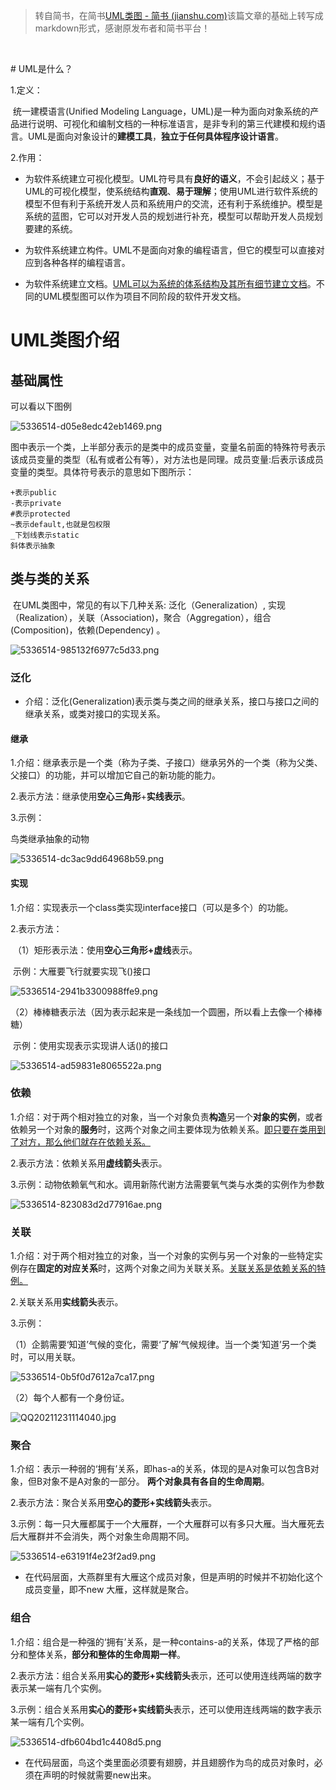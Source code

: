 <blockquote>
<p>转自简书，在简书<a href="https://www.jianshu.com/p/57620b762160">UML类图 - 简书 (jianshu.com)</a>该篇文章的基础上转写成markdown形式，感谢原发布者和简书平台！</p>
</blockquote>
<p>&nbsp;</p>
# UML是什么？

1.定义：

​		统一建模语言(Unified Modeling Language，UML)是一种为面向对象系统的产品进行说明、可视化和编制文档的一种标准语言，是非专利的第三代建模和规约语言。UML是面向对象设计的**建模工具**，**独立于任何具体程序设计语言**。

2.作用：

+ 为软件系统建立可视化模型。UML符号具有**良好的语义**，不会引起歧义；基于UML的可视化模型，使系统结构**直观**、**易于理解**；使用UML进行软件系统的模型不但有利于系统开发人员和系统用户的交流，还有利于系统维护。模型是系统的蓝图，它可以对开发人员的规划进行补充，模型可以帮助开发人员规划要建的系统。

+ 为软件系统建立构件。UML不是面向对象的编程语言，但它的模型可以直接对应到各种各样的编程语言。

+ 为软件系统建立文档。<u>UML可以为系统的体系结构及其所有细节建立文档</u>。不同的UML模型图可以作为项目不同阶段的软件开发文档。

# UML类图介绍

## 基础属性

可以看以下图例

![5336514-d05e8edc42eb1469.png](https://img.pterclub.com/images/2021/12/31/5336514-d05e8edc42eb1469.png)

​		图中表示一个类，上半部分表示的是类中的成员变量，变量名前面的特殊符号表示该成员变量的类型（私有或者公有等），对方法也是同理。成员变量:后表示该成员变量的类型。具体符号表示的意思如下图所示：

```none
+表示public
-表示private  
#表示protected 
~表示default,也就是包权限  
_下划线表示static  
斜体表示抽象  
```

## 类与类的关系

​		在UML类图中，常见的有以下几种关系: 泛化（Generalization）, 实现（Realization），关联（Association)，聚合（Aggregation），组合(Composition)，依赖(Dependency) 。 

![5336514-985132f6977c5d33.png](https://img.pterclub.com/images/2021/12/31/5336514-985132f6977c5d33.png)

### 泛化

+ 介绍：泛化(Generalization)表示类与类之间的继承关系，接口与接口之间的继承关系，或类对接口的实现关系。

#### 继承

1.介绍：继承表示是一个类（称为子类、子接口）继承另外的一个类（称为父类、父接口）的功能，并可以增加它自己的新功能的能力。

2.表示方法：继承使用**空心三角形**+**实线表示**。

3.示例：

鸟类继承抽象的动物

![5336514-dc3ac9dd64968b59.png](https://img.pterclub.com/images/2021/12/31/5336514-dc3ac9dd64968b59.png)

#### 实现

1.介绍：实现表示一个class类实现interface接口（可以是多个）的功能。

2.表示方法：

​	（1）矩形表示法：使用**空心三角形+虚线**表示。

​				示例：大雁要飞行就要实现飞()接口

![5336514-2941b3300988ffe9.png](https://img.pterclub.com/images/2021/12/31/5336514-2941b3300988ffe9.png)

​	（2）棒棒糖表示法（因为表示起来是一条线加一个圆圈，所以看上去像一个棒棒糖）

​				示例：使用实现表示实现讲人话()的接口

![5336514-ad59831e8065522a.png](https://img.pterclub.com/images/2021/12/31/5336514-ad59831e8065522a.png)

### 依赖

1.介绍：对于两个相对独立的对象，当一个对象负责**构造**另一个**对象的实例**，或者依赖另一个对象的**服务**时，这两个对象之间主要体现为依赖关系。<u>即只要在类用到了对方，那么他们就存在依赖关系。</u>

2.表示方法：依赖关系用**虚线箭头**表示。

3.示例：动物依赖氧气和水。调用新陈代谢方法需要氧气类与水类的实例作为参数

![5336514-823083d2d77916ae.png](https://img.pterclub.com/images/2021/12/31/5336514-823083d2d77916ae.png)

### 关联

1.介绍：对于两个相对独立的对象，当一个对象的实例与另一个对象的一些特定实例存在**固定的对应关系**时，这两个对象之间为关联关系。<u>关联关系是依赖关系的特例。</u>

2.关联关系用**实线箭头**表示。

3.示例：

（1）企鹅需要‘知道’气候的变化，需要‘了解’气候规律。当一个类‘知道’另一个类时，可以用关联。

![5336514-0b5f0d7612a7ca17.png](https://img.pterclub.com/images/2021/12/31/5336514-0b5f0d7612a7ca17.png)

（2）每个人都有一个身份证。

![QQ20211231114040.jpg](https://img.pterclub.com/images/2021/12/31/QQ20211231114040.jpg)

### 聚合

1.介绍：表示一种弱的‘拥有’关系，即has-a的关系，体现的是A对象可以包含B对象，但B对象不是A对象的一部分。 **两个对象具有各自的生命周期**。

2.表示方法：聚合关系用**空心的菱形+实线箭头**表示。

3.示例：每一只大雁都属于一个大雁群，一个大雁群可以有多只大雁。当大雁死去后大雁群并不会消失，两个对象生命周期不同。

![5336514-e63191f4e23f2ad9.png](https://img.pterclub.com/images/2021/12/31/5336514-e63191f4e23f2ad9.png)

+ 在代码层面，大燕群里有大雁这个成员对象，但是声明的时候并不初始化这个成员变量，即不new 大雁，这样就是聚合。

### 组合

1.介绍：组合是一种强的‘拥有’关系，是一种contains-a的关系，体现了严格的部分和整体关系，**部分和整体的生命周期一样**。

2.表示方法：组合关系用**实心的菱形+实线箭头**表示，还可以使用连线两端的数字表示某一端有几个实例。

3.示例：组合关系用**实心的菱形+实线箭头**表示，还可以使用连线两端的数字表示某一端有几个实例。

![5336514-dfb604bd1c4408d5.png](https://img.pterclub.com/images/2021/12/31/5336514-dfb604bd1c4408d5.png)

+ 在代码层面，鸟这个类里面必须要有翅膀，并且翅膀作为鸟的成员对象时，必须在声明的时候就需要new出来。 
